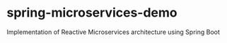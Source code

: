 # spring-microservices-demo
Implementation of Reactive Microservices architecture using Spring Boot

